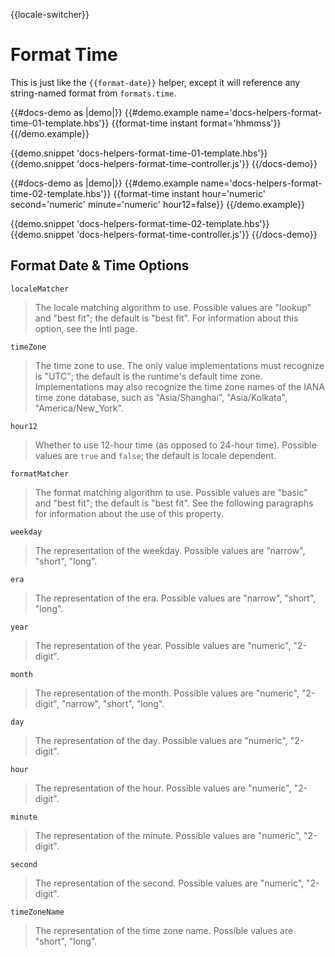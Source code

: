 {{locale-switcher}}
# Format Time

This is just like the `{{format-date}}` helper, except it will reference any string-named format from `formats.time`.


{{#docs-demo as |demo|}}
  {{#demo.example name='docs-helpers-format-time-01-template.hbs'}}
    {{format-time instant format='hhmmss'}}
  {{/demo.example}}

  {{demo.snippet 'docs-helpers-format-time-01-template.hbs'}}
  {{demo.snippet 'docs-helpers-format-time-controller.js'}}
{{/docs-demo}}

{{#docs-demo as |demo|}}
  {{#demo.example name='docs-helpers-format-time-02-template.hbs'}}
    {{format-time instant hour='numeric' second='numeric' minute='numeric' hour12=false}}
  {{/demo.example}}

  {{demo.snippet 'docs-helpers-format-time-02-template.hbs'}}
  {{demo.snippet 'docs-helpers-format-time-controller.js'}}
{{/docs-demo}}

## Format Date & Time Options
`localeMatcher`

> The locale matching algorithm to use. Possible values are "lookup" and
> "best fit"; the default is "best fit". For information about this option,
> see the Intl page.

`timeZone`

> The time zone to use. The only value implementations must recognize is
> "UTC"; the default is the runtime's default time zone. Implementations may
> also recognize the time zone names of the IANA time zone database, such as
> "Asia/Shanghai", "Asia/Kolkata", "America/New_York".

`hour12`

> Whether to use 12-hour time (as opposed to 24-hour time). Possible values
> are `true` and `false`; the default is locale dependent.

`formatMatcher`

> The format matching algorithm to use. Possible values are "basic" and
> "best fit"; the default is "best fit". See the following paragraphs for
> information about the use of this property.

`weekday`

> The representation of the weekday. Possible values are "narrow",
> "short", "long".

`era`

> The representation of the era. Possible values are "narrow", "short",
> "long".

`year`

> The representation of the year. Possible values are "numeric", "2-digit".

`month`

> The representation of the month. Possible values are "numeric", "2-digit",
> "narrow", "short", "long".

`day`

> The representation of the day. Possible values are "numeric", "2-digit".

`hour`

> The representation of the hour. Possible values are "numeric", "2-digit".

`minute`

> The representation of the minute. Possible values are "numeric", "2-digit".

`second`

> The representation of the second. Possible values are "numeric", "2-digit".

`timeZoneName`

> The representation of the time zone name. Possible values are "short",
> "long".
